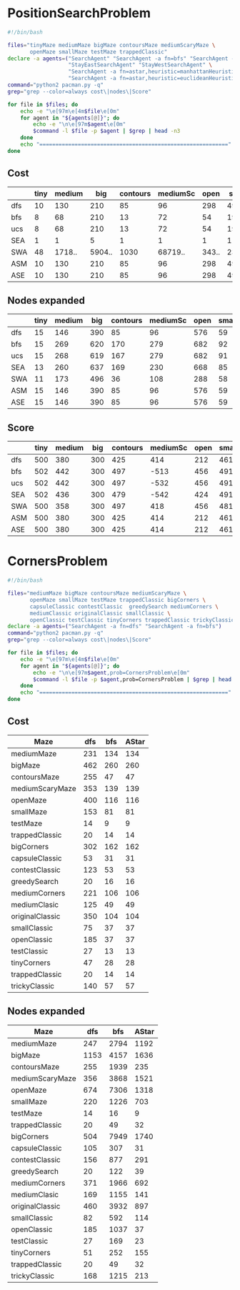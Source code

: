 # PositionSearchProblem

```bash
#!/bin/bash

files="tinyMaze mediumMaze bigMaze contoursMaze mediumScaryMaze \
       openMaze smallMaze testMaze trappedClassic"
declare -a agents=("SearchAgent" "SearchAgent -a fn=bfs" "SearchAgent -a fn=ucs" \
                   "StayEastSearchAgent" "StayWestSearchAgent" \
                   "SearchAgent -a fn=astar,heuristic=manhattanHeuristic" \
                   "SearchAgent -a fn=astar,heuristic=euclideanHeuristic")
command="python2 pacman.py -q"
grep="grep --color=always cost\|nodes\|Score"

for file in $files; do
    echo -e "\e[97m\e[4m$file\e[0m"
    for agent in "${agents[@]}"; do
        echo -e "\n\e[97m$agent\e[0m"
        $command -l $file -p $agent | $grep | head -n3
    done
    echo "==========================================================="
done
```

## Cost

|     | tiny | medium | big    | contours | mediumSc | open  | small  | test | trappedCl |
| --- | ---- | ------ | ------ | -------- | -------- | ----- | ------ | ---- | --------- |
| dfs | 10   | 130    | 210    | 85       |  96      | 298   | 49     | 7    | 5         |
| bfs | 8    | 68     | 210    | 13       |  72      | 54    | 19     | 7    | 5         |
| ucs | 8    | 68     | 210    | 13       |  72      | 54    | 19     | 7    | 5         |
| SEA | 1    | 1      | 5      | 1        |  1       | 1     | 1      | 0    | 1         |
| SWA | 48   | 1718.. | 5904.. | 1030     |  68719.. | 343.. | 2380.. | 254  | 18        |
| ASM | 10   | 130    | 210    | 85       |  96      | 298   | 49     | 7    | 5         |
| ASE | 10   | 130    | 210    | 85       |  96      | 298   | 49     | 7    | 5         |

## Nodes expanded

|     | tiny | medium | big    | contours | mediumSc | open  | small  | test | trappedCl |
| --- | ---- | ------ | ------ | -------- | -------- | ----- | ------ | ---- | --------- |
| dfs | 15   | 146    | 390    | 85       |  96      | 576   | 59     | 7    | 5         |
| bfs | 15   | 269    | 620    | 170      |  279     | 682   | 92     | 7    | 7         |
| ucs | 15   | 268    | 619    | 167      |  279     | 682   | 91     | 7    | 7         |
| SEA | 13   | 260    | 637    | 169      |  230     | 668   | 85     | 7    | 7         |
| SWA | 11   | 173    | 496    | 36       |  108     | 288   | 58     | 7    | 5         |
| ASM | 15   | 146    | 390    | 85       |  96      | 576   | 59     | 7    | 5         |
| ASE | 15   | 146    | 390    | 85       |  96      | 576   | 59     | 7    | 5         |

## Score

|     | tiny | medium | big    | contours | mediumSc | open  | small  | test | trappedCl |
| --- | ---- | ------ | ------ | -------- | -------- | ----- | ------ | ---- | --------- |
| dfs | 500  | 380    | 300    | 425      |  414     | 212   | 461    | 503  | -502      |
| bfs | 502  | 442    | 300    | 497      |  -513    | 456   | 491    | 503  | -502      |
| ucs | 502  | 442    | 300    | 497      |  -532    | 456   | 491    | 503  | -497      |
| SEA | 502  | 436    | 300    | 479      |  -542    | 424   | 491    | 503  | -502      |
| SWA | 500  | 358    | 300    | 497      |  418     | 456   | 481    | 503  | -502      |
| ASM | 500  | 380    | 300    | 425      |  414     | 212   | 461    | 503  | -502      |
| ASE | 500  | 380    | 300    | 425      |  414     | 212   | 461    | 530  | -502      |

# CornersProblem

```bash
#!/bin/bash

files="mediumMaze bigMaze contoursMaze mediumScaryMaze \
       openMaze smallMaze testMaze trappedClassic bigCorners \
       capsuleClassic contestClassic  greedySearch mediumCorners \
       mediumClassic originalClassic smallClassic \
       openClassic testClassic tinyCorners trappedClassic trickyClassic"
declare -a agents=("SearchAgent -a fn=dfs" "SearchAgent -a fn=bfs")
command="python2 pacman.py -q"
grep="grep --color=always cost\|nodes\|Score"

for file in $files; do
    echo -e "\e[97m\e[4m$file\e[0m"
    for agent in "${agents[@]}"; do
        echo -e "\n\e[97m$agent,prob=CornersProblem\e[0m"
        $command -l $file -p $agent,prob=CornersProblem | $grep | head -n3
    done
    echo "==========================================================="
done
```

## Cost

| Maze            | dfs | bfs | AStar |
| --------------- | --- | --- | ----- |
| mediumMaze      | 231 | 134 | 134   |
| bigMaze         | 462 | 260 | 260   |
| contoursMaze    | 255 | 47  | 47    |
| mediumScaryMaze | 353 | 139 | 139   |
| openMaze        | 400 | 116 | 116   |
| smallMaze       | 153 | 81  | 81    |
| testMaze        | 14  | 9   | 9     |
| trappedClassic  | 20  | 14  | 14    |
| bigCorners      | 302 | 162 | 162   |
| capsuleClassic  | 53  | 31  | 31    |
| contestClassic  | 123 | 53  | 53    |
| greedySearch    | 20  | 16  | 16    |
| mediumCorners   | 221 | 106 | 106   |
| mediumClasic    | 125 | 49  | 49    |
| originalClassic | 350 | 104 | 104   |
| smallClassic    | 75  | 37  | 37    |
| openClassic     | 185 | 37  | 37    |
| testClassic     | 27  | 13  | 13    |
| tinyCorners     | 47  | 28  | 28    |
| trappedClassic  | 20  | 14  | 14    |
| trickyClassic   | 140 | 57  | 57    |

## Nodes expanded

| Maze            | dfs  | bfs  | AStar |
| --------------- | ---- | ---- | ----- |
| mediumMaze      | 247  | 2794 | 1192  |
| bigMaze         | 1153 | 4157 | 1636  |
| contoursMaze    | 255  | 1939 | 235   |
| mediumScaryMaze | 356  | 3868 | 1521  |
| openMaze        | 674  | 7306 | 1318  |
| smallMaze       | 220  | 1226 | 703   |
| testMaze        | 14   | 16   | 9     |
| trappedClassic  | 20   | 49   | 32    |
| bigCorners      | 504  | 7949 | 1740  |
| capsuleClassic  | 105  | 307  | 31    |
| contestClassic  | 156  | 877  | 291   |
| greedySearch    | 20   | 122  | 39    |
| mediumCorners   | 371  | 1966 | 692   |
| mediumClasic    | 169  | 1155 | 141   |
| originalClassic | 460  | 3932 | 897   |
| smallClassic    | 82   | 592  | 114   |
| openClassic     | 185  | 1037 | 37    |
| testClassic     | 27   | 169  | 23    |
| tinyCorners     | 51   | 252  | 155   |
| trappedClassic  | 20   | 49   | 32    |
| trickyClassic   | 168  | 1215 | 213   |
